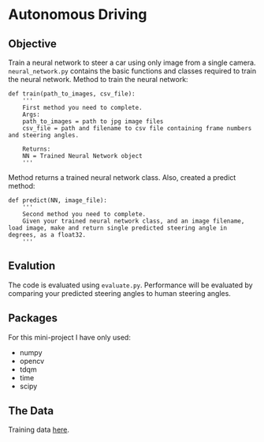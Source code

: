 # Autonomous Driving


## Objective
Train a neural network to steer a car using only image from a single camera. `neural_network.py` contains the basic functions and classes required to train the neural network. Method to train the neural network:

````
def train(path_to_images, csv_file):
    '''
    First method you need to complete. 
    Args: 
    path_to_images = path to jpg image files
    csv_file = path and filename to csv file containing frame numbers and steering angles. 
    
    Returns: 
    NN = Trained Neural Network object 
    '''
 ````

 Method returns a trained neural network class. Also, created a predict method:


````
def predict(NN, image_file):
    '''
    Second method you need to complete. 
    Given your trained neural network class, and an image filename, load image, make and return single predicted steering angle in degrees, as a float32. 
    '''
````

## Evalution 
The code is evaluated using `evaluate.py`. Performance will be evaluated by comparing your predicted steering angles to human steering angles.

## Packages
For this mini-project I have only used:
<ul>
<li>numpy
<li>opencv
<li>tdqm
<li>time
<li>scipy
</ul>

## The Data
Training data [here](http://www.welchlabs.io/unccv/autonomous_driving/data/training.zip). 
